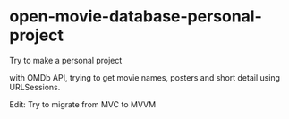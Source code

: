 # open-movie-database-personal-project
Try to make a personal project

with OMDb API, trying to get movie names, posters and short detail using URLSessions.

Edit: Try to migrate from MVC to MVVM
